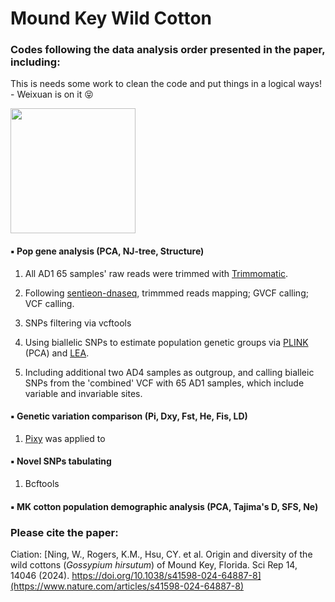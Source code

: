 # Mound Key Wild Cotton

### Codes following the data analysis order presented in the paper, including:

This is needs some work to clean the code and put things in a logical ways! - Weixuan is on it   😝

<img src="https://github.com/Wendellab/MoundKeyCottons/blob/main/Supplymentary/IMG_3837.JPG" width="200" />

####  ▪️ Pop gene analysis (PCA, NJ-tree, Structure)
1. All AD1 65 samples' raw reads were trimmed with [Trimmomatic](https://github.com/usadellab/Trimmomatic.git).

2. Following [sentieon-dnaseq](https://github.com/Sentieon/sentieon-dnaseq.git), trimmmed reads mapping; GVCF calling; VCF calling. 
  

3. SNPs filtering via vcftools 


4. Using biallelic SNPs to estimate population genetic groups via [PLINK](https://www.cog-genomics.org/plink/) (PCA) and [LEA](https://bioconductor.org/packages/release/bioc/html/LEA.html).
5. Including additional two AD4 samples as outgroup, and calling bialleic SNPs from the 'combined' VCF with 65 AD1 samples, which include variable and invariable sites.

####  ▪️ Genetic variation comparison (Pi, Dxy, Fst, He, Fis, LD)
1. [Pixy](https://github.com/ksamuk/pixy.git) was applied to 


####  ▪️ Novel SNPs tabulating
1. Bcftools

####  ▪️ MK cotton population demographic analysis (PCA, Tajima's D, SFS, Ne)


### Please cite the paper: 

Ciation: [Ning, W., Rogers, K.M., Hsu, CY. et al. Origin and diversity of the wild cottons (*Gossypium hirsutum*) of Mound Key, Florida. Sci Rep 14, 14046 (2024). https://doi.org/10.1038/s41598-024-64887-8](https://www.nature.com/articles/s41598-024-64887-8)

